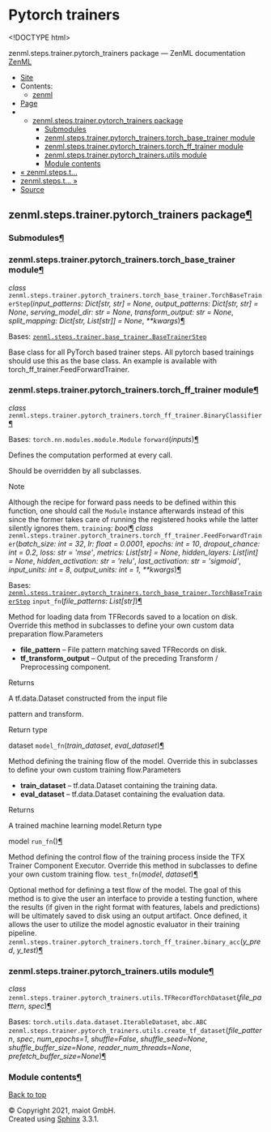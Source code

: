 # Pytorch trainers

&lt;!DOCTYPE html&gt;

zenml.steps.trainer.pytorch\_trainers package — ZenML documentation  [ZenML](https://github.com/maiot-io/zenml/tree/e2cf3eb9599a3b31a4ee646048d90127dfdbb178/docs/sphinx_docs/_build/html/index.html)

*  [Site](https://github.com/maiot-io/zenml/tree/e2cf3eb9599a3b31a4ee646048d90127dfdbb178/docs/sphinx_docs/_build/html/index.html)
  * Contents:
    * [zenml](https://github.com/maiot-io/zenml/tree/e2cf3eb9599a3b31a4ee646048d90127dfdbb178/docs/sphinx_docs/_build/html/modules.html)
*  [Page](zenml.steps.trainer.pytorch_trainers.md)
  * * [zenml.steps.trainer.pytorch\_trainers package](zenml.steps.trainer.pytorch_trainers.md)
      * [Submodules](zenml.steps.trainer.pytorch_trainers.md#submodules)
      * [zenml.steps.trainer.pytorch\_trainers.torch\_base\_trainer module](zenml.steps.trainer.pytorch_trainers.md#module-zenml.steps.trainer.pytorch_trainers.torch_base_trainer)
      * [zenml.steps.trainer.pytorch\_trainers.torch\_ff\_trainer module](zenml.steps.trainer.pytorch_trainers.md#module-zenml.steps.trainer.pytorch_trainers.torch_ff_trainer)
      * [zenml.steps.trainer.pytorch\_trainers.utils module](zenml.steps.trainer.pytorch_trainers.md#module-zenml.steps.trainer.pytorch_trainers.utils)
      * [Module contents](zenml.steps.trainer.pytorch_trainers.md#module-zenml.steps.trainer.pytorch_trainers)
* [ « zenml.steps.t...](./)
* [ zenml.steps.t... »](zenml.steps.trainer.tensorflow_trainers.md)
*  [Source](https://github.com/maiot-io/zenml/tree/e2cf3eb9599a3b31a4ee646048d90127dfdbb178/docs/sphinx_docs/_build/html/_sources/zenml.steps.trainer.pytorch_trainers.rst.txt)

## zenml.steps.trainer.pytorch\_trainers package[¶](zenml.steps.trainer.pytorch_trainers.md#zenml-steps-trainer-pytorch-trainers-package)

### Submodules[¶](zenml.steps.trainer.pytorch_trainers.md#submodules)

### zenml.steps.trainer.pytorch\_trainers.torch\_base\_trainer module[¶](zenml.steps.trainer.pytorch_trainers.md#module-zenml.steps.trainer.pytorch_trainers.torch_base_trainer)

 _class_ `zenml.steps.trainer.pytorch_trainers.torch_base_trainer.TorchBaseTrainerStep`\(_input\_patterns: Dict\[str, str\] = None_, _output\_patterns: Dict\[str, str\] = None_, _serving\_model\_dir: str = None_, _transform\_output: str = None_, _split\_mapping: Dict\[str, List\[str\]\] = None_, _\*\*kwargs_\)[¶](zenml.steps.trainer.pytorch_trainers.md#zenml.steps.trainer.pytorch_trainers.torch_base_trainer.TorchBaseTrainerStep)

Bases: [`zenml.steps.trainer.base_trainer.BaseTrainerStep`](./#zenml.steps.trainer.base_trainer.BaseTrainerStep)

Base class for all PyTorch based trainer steps. All pytorch based trainings should use this as the base class. An example is available with torch\_ff\_trainer.FeedForwardTrainer.

### zenml.steps.trainer.pytorch\_trainers.torch\_ff\_trainer module[¶](zenml.steps.trainer.pytorch_trainers.md#module-zenml.steps.trainer.pytorch_trainers.torch_ff_trainer)

 _class_ `zenml.steps.trainer.pytorch_trainers.torch_ff_trainer.BinaryClassifier`[¶](zenml.steps.trainer.pytorch_trainers.md#zenml.steps.trainer.pytorch_trainers.torch_ff_trainer.BinaryClassifier)

Bases: `torch.nn.modules.module.Module` `forward`\(_inputs_\)[¶](zenml.steps.trainer.pytorch_trainers.md#zenml.steps.trainer.pytorch_trainers.torch_ff_trainer.BinaryClassifier.forward)

Defines the computation performed at every call.

Should be overridden by all subclasses.

Note

Although the recipe for forward pass needs to be defined within this function, one should call the `Module` instance afterwards instead of this since the former takes care of running the registered hooks while the latter silently ignores them. `training`_: bool_[¶](zenml.steps.trainer.pytorch_trainers.md#zenml.steps.trainer.pytorch_trainers.torch_ff_trainer.BinaryClassifier.training) _class_ `zenml.steps.trainer.pytorch_trainers.torch_ff_trainer.FeedForwardTrainer`\(_batch\_size: int = 32_, _lr: float = 0.0001_, _epochs: int = 10_, _dropout\_chance: int = 0.2_, _loss: str = 'mse'_, _metrics: List\[str\] = None_, _hidden\_layers: List\[int\] = None_, _hidden\_activation: str = 'relu'_, _last\_activation: str = 'sigmoid'_, _input\_units: int = 8_, _output\_units: int = 1_, _\*\*kwargs_\)[¶](zenml.steps.trainer.pytorch_trainers.md#zenml.steps.trainer.pytorch_trainers.torch_ff_trainer.FeedForwardTrainer)

Bases: [`zenml.steps.trainer.pytorch_trainers.torch_base_trainer.TorchBaseTrainerStep`](zenml.steps.trainer.pytorch_trainers.md#zenml.steps.trainer.pytorch_trainers.torch_base_trainer.TorchBaseTrainerStep) `input_fn`\(_file\_patterns: List\[str\]_\)[¶](zenml.steps.trainer.pytorch_trainers.md#zenml.steps.trainer.pytorch_trainers.torch_ff_trainer.FeedForwardTrainer.input_fn)

Method for loading data from TFRecords saved to a location on disk. Override this method in subclasses to define your own custom data preparation flow.Parameters

* **file\_pattern** – File pattern matching saved TFRecords on disk.
* **tf\_transform\_output** – Output of the preceding Transform / Preprocessing component.

Returns

A tf.data.Dataset constructed from the input file

pattern and transform.

Return type

dataset `model_fn`\(_train\_dataset_, _eval\_dataset_\)[¶](zenml.steps.trainer.pytorch_trainers.md#zenml.steps.trainer.pytorch_trainers.torch_ff_trainer.FeedForwardTrainer.model_fn)

Method defining the training flow of the model. Override this in subclasses to define your own custom training flow.Parameters

* **train\_dataset** – tf.data.Dataset containing the training data.
* **eval\_dataset** – tf.data.Dataset containing the evaluation data.

Returns

A trained machine learning model.Return type

model `run_fn`\(\)[¶](zenml.steps.trainer.pytorch_trainers.md#zenml.steps.trainer.pytorch_trainers.torch_ff_trainer.FeedForwardTrainer.run_fn)

Method defining the control flow of the training process inside the TFX Trainer Component Executor. Override this method in subclasses to define your own custom training flow. `test_fn`\(_model_, _dataset_\)[¶](zenml.steps.trainer.pytorch_trainers.md#zenml.steps.trainer.pytorch_trainers.torch_ff_trainer.FeedForwardTrainer.test_fn)

Optional method for defining a test flow of the model. The goal of this method is to give the user an interface to provide a testing function, where the results \(if given in the right format with features, labels and predictions\) will be ultimately saved to disk using an output artifact. Once defined, it allows the user to utilize the model agnostic evaluator in their training pipeline. `zenml.steps.trainer.pytorch_trainers.torch_ff_trainer.binary_acc`\(_y\_pred_, _y\_test_\)[¶](zenml.steps.trainer.pytorch_trainers.md#zenml.steps.trainer.pytorch_trainers.torch_ff_trainer.binary_acc)

### zenml.steps.trainer.pytorch\_trainers.utils module[¶](zenml.steps.trainer.pytorch_trainers.md#module-zenml.steps.trainer.pytorch_trainers.utils)

 _class_ `zenml.steps.trainer.pytorch_trainers.utils.TFRecordTorchDataset`\(_file\_pattern_, _spec_\)[¶](zenml.steps.trainer.pytorch_trainers.md#zenml.steps.trainer.pytorch_trainers.utils.TFRecordTorchDataset)

Bases: `torch.utils.data.dataset.IterableDataset`, `abc.ABC` `zenml.steps.trainer.pytorch_trainers.utils.create_tf_dataset`\(_file\_pattern_, _spec_, _num\_epochs=1_, _shuffle=False_, _shuffle\_seed=None_, _shuffle\_buffer\_size=None_, _reader\_num\_threads=None_, _prefetch\_buffer\_size=None_\)[¶](zenml.steps.trainer.pytorch_trainers.md#zenml.steps.trainer.pytorch_trainers.utils.create_tf_dataset)

### Module contents[¶](zenml.steps.trainer.pytorch_trainers.md#module-zenml.steps.trainer.pytorch_trainers)

 [Back to top](zenml.steps.trainer.pytorch_trainers.md)

 © Copyright 2021, maiot GmbH.  
 Created using [Sphinx](http://sphinx-doc.org/) 3.3.1.  


